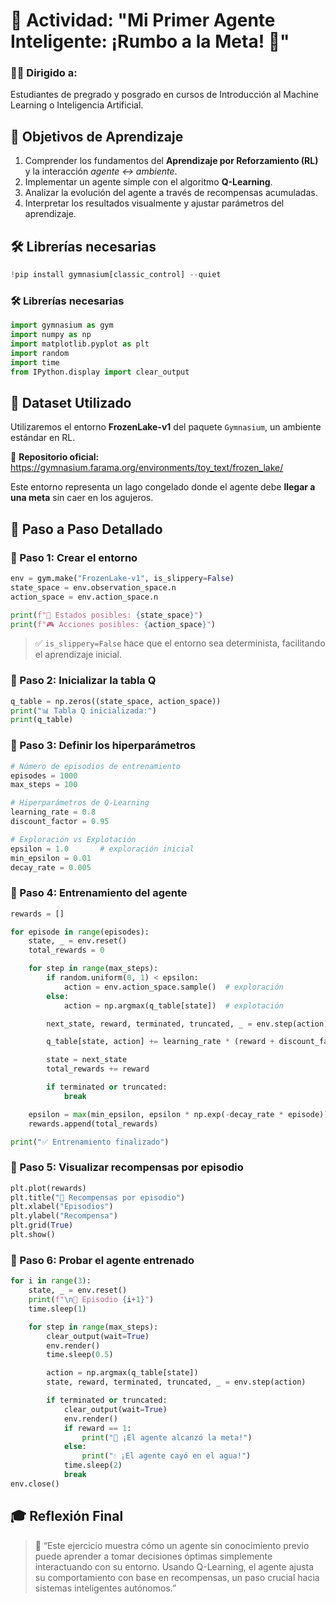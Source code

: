 # **🧠 Actividad: "Mi Primer Agente Inteligente: ¡Rumbo a la Meta! 🎯"**

### 👩‍🎓 Dirigido a:

Estudiantes de pregrado y posgrado en cursos de Introducción al Machine Learning o Inteligencia Artificial.

## 🎯 Objetivos de Aprendizaje

1. Comprender los fundamentos del **Aprendizaje por Reforzamiento (RL)** y la interacción *agente ↔ ambiente*.
2. Implementar un agente simple con el algoritmo **Q-Learning**.
3. Analizar la evolución del agente a través de recompensas acumuladas.
4. Interpretar los resultados visualmente y ajustar parámetros del aprendizaje.

## 🛠️ Librerías necesarias

```python
!pip install gymnasium[classic_control] --quiet
```

### 🛠️ Librerías necesarias

```python
import gymnasium as gym
import numpy as np
import matplotlib.pyplot as plt
import random
import time
from IPython.display import clear_output
```

## 📁 Dataset Utilizado

Utilizaremos el entorno **FrozenLake-v1** del paquete `Gymnasium`, un ambiente estándar en RL.

 📄 **Repositorio oficial:** https://gymnasium.farama.org/environments/toy_text/frozen_lake/

Este entorno representa un lago congelado donde el agente debe **llegar a una meta** sin caer en los agujeros.

## 🧪 Paso a Paso Detallado

### 🔹 Paso 1: Crear el entorno

```python
env = gym.make("FrozenLake-v1", is_slippery=False)
state_space = env.observation_space.n
action_space = env.action_space.n

print(f"🔢 Estados posibles: {state_space}")
print(f"🎮 Acciones posibles: {action_space}")
```

> ✅ `is_slippery=False` hace que el entorno sea determinista, facilitando el aprendizaje inicial.

### 🔹 Paso 2: Inicializar la tabla Q

```python
q_table = np.zeros((state_space, action_space))
print("📊 Tabla Q inicializada:")
print(q_table)
```

### 🔹 Paso 3: Definir los hiperparámetros

```python
# Número de episodios de entrenamiento
episodes = 1000
max_steps = 100

# Hiperparámetros de Q-Learning
learning_rate = 0.8
discount_factor = 0.95

# Exploración vs Explotación
epsilon = 1.0       # exploración inicial
min_epsilon = 0.01
decay_rate = 0.005
```

### 🔹 Paso 4: Entrenamiento del agente

```python
rewards = []

for episode in range(episodes):
    state, _ = env.reset()
    total_rewards = 0

    for step in range(max_steps):
        if random.uniform(0, 1) < epsilon:
            action = env.action_space.sample()  # exploración
        else:
            action = np.argmax(q_table[state])  # explotación

        next_state, reward, terminated, truncated, _ = env.step(action)

        q_table[state, action] += learning_rate * (reward + discount_factor * np.max(q_table[next_state]) - q_table[state, action])

        state = next_state
        total_rewards += reward

        if terminated or truncated:
            break

    epsilon = max(min_epsilon, epsilon * np.exp(-decay_rate * episode))
    rewards.append(total_rewards)

print("✅ Entrenamiento finalizado")
```

### 🔹 Paso 5: Visualizar recompensas por episodio

```python
plt.plot(rewards)
plt.title("🎯 Recompensas por episodio")
plt.xlabel("Episodios")
plt.ylabel("Recompensa")
plt.grid(True)
plt.show()
```

### 🔹 Paso 6: Probar el agente entrenado

```python
for i in range(3):
    state, _ = env.reset()
    print(f"\n🚀 Episodio {i+1}")
    time.sleep(1)

    for step in range(max_steps):
        clear_output(wait=True)
        env.render()
        time.sleep(0.5)

        action = np.argmax(q_table[state])
        state, reward, terminated, truncated, _ = env.step(action)

        if terminated or truncated:
            clear_output(wait=True)
            env.render()
            if reward == 1:
                print("🎉 ¡El agente alcanzó la meta!")
            else:
                print("💧 ¡El agente cayó en el agua!")
            time.sleep(2)
            break
env.close()
```

## 🎓 Reflexión Final



> 📌 “Este ejercicio muestra cómo un agente sin conocimiento previo puede aprender a tomar decisiones óptimas simplemente interactuando con su entorno. Usando Q-Learning, el agente ajusta su comportamiento con base en recompensas, un paso crucial hacia sistemas inteligentes autónomos.”

